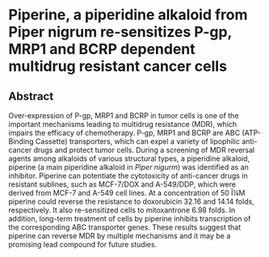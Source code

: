 # Piperine, a piperidine alkaloid from Piper nigrum re-sensitizes P-gp, MRP1 and BCRP dependent multidrug resistant cancer cells

## Abstract

Over-expression of P-gp, MRP1 and BCRP in tumor cells is one of the important mechanisms leading to multidrug resistance (MDR), which impairs the efficacy of chemotherapy. P-gp, MRP1 and BCRP are ABC (ATP-Binding Cassette) transporters, which can expel a variety of lipophilic anti-cancer drugs and protect tumor cells. During a screening of MDR reversal agents among alkaloids of various structural types, a piperidine alkaloid, piperine (a main piperidine alkaloid in _Piper nigurm_) was identified as an inhibitor. Piperine can potentiate the cytotoxicity of anti-cancer drugs in resistant sublines, such as MCF-7/DOX and A-549/DDP, which were derived from MCF-7 and A-549 cell lines. At a concentration of 50 Î¼M piperine could reverse the resistance to doxorubicin 32.16 and 14.14 folds, respectively. It also re-sensitized cells to mitoxantrone 6.98 folds. In addition, long-term treatment of cells by piperine inhibits transcription of the corresponding ABC transporter genes. These results suggest that piperine can reverse MDR by multiple mechanisms and it may be a promising lead compound for future studies.